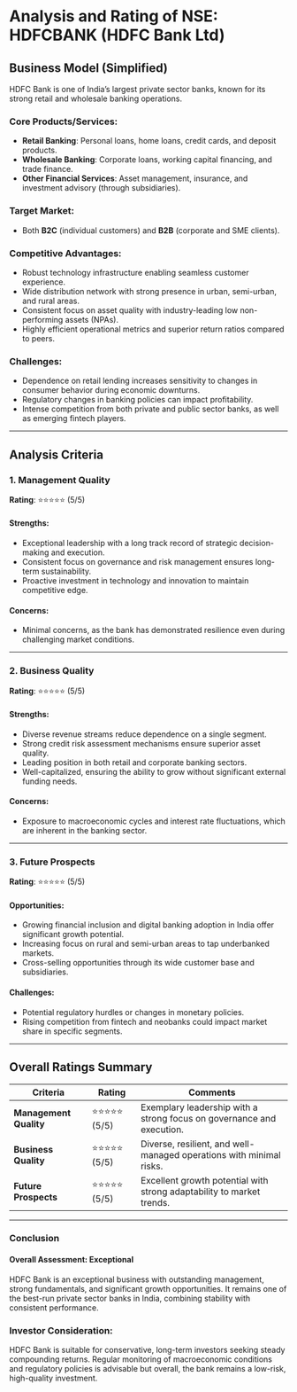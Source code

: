 # Analysis and Rating of NSE: HDFCBANK (HDFC Bank Ltd)

## Business Model (Simplified)  
HDFC Bank is one of India’s largest private sector banks, known for its strong retail and wholesale banking operations.  

### Core Products/Services:  
- **Retail Banking**: Personal loans, home loans, credit cards, and deposit products.  
- **Wholesale Banking**: Corporate loans, working capital financing, and trade finance.  
- **Other Financial Services**: Asset management, insurance, and investment advisory (through subsidiaries).  

### Target Market:  
- Both **B2C** (individual customers) and **B2B** (corporate and SME clients).  

### Competitive Advantages:  
- Robust technology infrastructure enabling seamless customer experience.  
- Wide distribution network with strong presence in urban, semi-urban, and rural areas.  
- Consistent focus on asset quality with industry-leading low non-performing assets (NPAs).  
- Highly efficient operational metrics and superior return ratios compared to peers.  

### Challenges:  
- Dependence on retail lending increases sensitivity to changes in consumer behavior during economic downturns.  
- Regulatory changes in banking policies can impact profitability.  
- Intense competition from both private and public sector banks, as well as emerging fintech players.  

---

## Analysis Criteria  

### 1. Management Quality  
**Rating**: ⭐⭐⭐⭐⭐ (5/5)  

#### Strengths:  
- Exceptional leadership with a long track record of strategic decision-making and execution.  
- Consistent focus on governance and risk management ensures long-term sustainability.  
- Proactive investment in technology and innovation to maintain competitive edge.  

#### Concerns:  
- Minimal concerns, as the bank has demonstrated resilience even during challenging market conditions.  

---

### 2. Business Quality  
**Rating**: ⭐⭐⭐⭐⭐ (5/5)  

#### Strengths:  
- Diverse revenue streams reduce dependence on a single segment.  
- Strong credit risk assessment mechanisms ensure superior asset quality.  
- Leading position in both retail and corporate banking sectors.  
- Well-capitalized, ensuring the ability to grow without significant external funding needs.  

#### Concerns:  
- Exposure to macroeconomic cycles and interest rate fluctuations, which are inherent in the banking sector.  

---

### 3. Future Prospects  
**Rating**: ⭐⭐⭐⭐⭐ (5/5)  

#### Opportunities:  
- Growing financial inclusion and digital banking adoption in India offer significant growth potential.  
- Increasing focus on rural and semi-urban areas to tap underbanked markets.  
- Cross-selling opportunities through its wide customer base and subsidiaries.  

#### Challenges:  
- Potential regulatory hurdles or changes in monetary policies.  
- Rising competition from fintech and neobanks could impact market share in specific segments.  

---

## Overall Ratings Summary  

| **Criteria**         | **Rating**    | **Comments**                                                        |  
|-----------------------|---------------|----------------------------------------------------------------------|  
| **Management Quality** | ⭐⭐⭐⭐⭐ (5/5) | Exemplary leadership with a strong focus on governance and execution. |  
| **Business Quality**   | ⭐⭐⭐⭐⭐ (5/5) | Diverse, resilient, and well-managed operations with minimal risks.  |  
| **Future Prospects**   | ⭐⭐⭐⭐⭐ (5/5) | Excellent growth potential with strong adaptability to market trends. |  

---

### Conclusion  

#### **Overall Assessment**: **Exceptional**  
HDFC Bank is an exceptional business with outstanding management, strong fundamentals, and significant growth opportunities. It remains one of the best-run private sector banks in India, combining stability with consistent performance.  

### Investor Consideration:  
HDFC Bank is suitable for conservative, long-term investors seeking steady compounding returns. Regular monitoring of macroeconomic conditions and regulatory policies is advisable but overall, the bank remains a low-risk, high-quality investment.  
